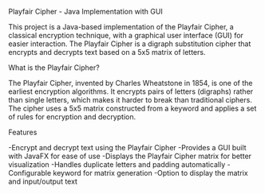 Playfair Cipher - Java Implementation with GUI

This project is a Java-based implementation of the Playfair Cipher, a classical encryption technique, with a graphical user interface (GUI) for easier interaction. The Playfair Cipher is a digraph substitution cipher that encrypts and decrypts text based on a 5x5 matrix of letters.

What is the Playfair Cipher?

The Playfair Cipher, invented by Charles Wheatstone in 1854, is one of the earliest encryption algorithms. It encrypts pairs of letters (digraphs) rather than single letters, which makes it harder to break than traditional ciphers. The cipher uses a 5x5 matrix constructed from a keyword and applies a set of rules for encryption and decryption.

Features

-Encrypt and decrypt text using the Playfair Cipher
-Provides a GUI built with JavaFX for ease of use
-Displays the Playfair Cipher matrix for better visualization
-Handles duplicate letters and padding automatically
-Configurable keyword for matrix generation
-Option to display the matrix and input/output text
